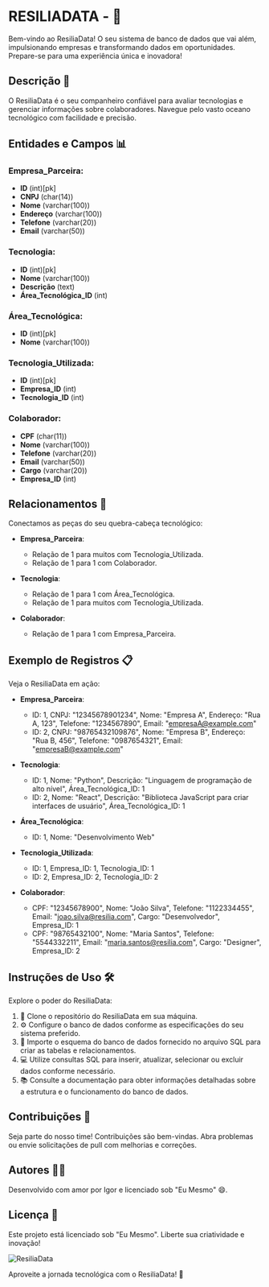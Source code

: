 # RESILIADATA -  🚀

Bem-vindo ao ResiliaData! O seu sistema de banco de dados que vai além, impulsionando empresas e transformando dados em oportunidades. Prepare-se para uma experiência única e inovadora!

## Descrição 📝

O ResiliaData é o seu companheiro confiável para avaliar tecnologias e gerenciar informações sobre colaboradores. Navegue pelo vasto oceano tecnológico com facilidade e precisão.

## Entidades e Campos 📊

### Empresa_Parceira:

- **ID** (int)[pk]
- **CNPJ** (char(14))
- **Nome** (varchar(100))
- **Endereço** (varchar(100))
- **Telefone** (varchar(20))
- **Email** (varchar(50))

### Tecnologia:

- **ID** (int)[pk]
- **Nome** (varchar(100))
- **Descrição** (text)
- **Área_Tecnológica_ID** (int)

### Área_Tecnológica:

- **ID** (int)[pk]
- **Nome** (varchar(100))

### Tecnologia_Utilizada:

- **ID** (int)[pk]
- **Empresa_ID** (int)
- **Tecnologia_ID** (int)

### Colaborador:

- **CPF** (char(11))
- **Nome** (varchar(100))
- **Telefone** (varchar(20))
- **Email** (varchar(50))
- **Cargo** (varchar(20))
- **Empresa_ID** (int)

## Relacionamentos 🔗

Conectamos as peças do seu quebra-cabeça tecnológico:

- **Empresa_Parceira**:
  - Relação de 1 para muitos com Tecnologia_Utilizada.
  - Relação de 1 para 1 com Colaborador.
  
- **Tecnologia**:
  - Relação de 1 para 1 com Área_Tecnológica.
  - Relação de 1 para muitos com Tecnologia_Utilizada.
  
- **Colaborador**:
  - Relação de 1 para 1 com Empresa_Parceira.

## Exemplo de Registros 📋

Veja o ResiliaData em ação:

- **Empresa_Parceira**:
  - ID: 1, CNPJ: "12345678901234", Nome: "Empresa A", Endereço: "Rua A, 123", Telefone: "1234567890", Email: "empresaA@example.com"
  - ID: 2, CNPJ: "98765432109876", Nome: "Empresa B", Endereço: "Rua B, 456", Telefone: "0987654321", Email: "empresaB@example.com"

- **Tecnologia**:
  - ID: 1, Nome: "Python", Descrição: "Linguagem de programação de alto nível", Área_Tecnológica_ID: 1
  - ID: 2, Nome: "React", Descrição: "Biblioteca JavaScript para criar interfaces de usuário", Área_Tecnológica_ID: 1

- **Área_Tecnológica**:
  - ID: 1, Nome: "Desenvolvimento Web"

- **Tecnologia_Utilizada**:
  - ID: 1, Empresa_ID: 1, Tecnologia_ID: 1
  - ID: 2, Empresa_ID: 2, Tecnologia_ID: 2

- **Colaborador**:
  - CPF: "12345678900", Nome: "João Silva", Telefone: "1122334455", Email: "joao.silva@resilia.com", Cargo: "Desenvolvedor", Empresa_ID: 1
  - CPF: "98765432100", Nome: "Maria Santos", Telefone: "5544332211", Email: "maria.santos@resilia.com", Cargo: "Designer", Empresa_ID: 2

## Instruções de Uso 🛠️

Explore o poder do ResiliaData:

1. 📂 Clone o repositório do ResiliaData em sua máquina.
2. ⚙️ Configure o banco de dados conforme as especificações do seu sistema preferido.
3. 🚀 Importe o esquema do banco de dados fornecido no arquivo SQL para criar as tabelas e relacionamentos.
4. 💻 Utilize consultas SQL para inserir, atualizar, selecionar ou excluir dados conforme necessário.
5. 📚 Consulte a documentação para obter informações detalhadas sobre a estrutura e o funcionamento do banco de dados.

## Contribuições 🤝

Seja parte do nosso time! Contribuições são bem-vindas. Abra problemas ou envie solicitações de pull com melhorias e correções.

## Autores 🧑‍💻

Desenvolvido com amor por Igor e licenciado sob "Eu Mesmo" 😄.

## Licença 📜

Este projeto está licenciado sob "Eu Mesmo". Liberte sua criatividade e inovação!

![ResiliaData](https://media.giphy.com/media/3o7TKz50fNZSL6KEL2/giphy.gif)

Aproveite a jornada tecnológica com o ResiliaData! 🌟
